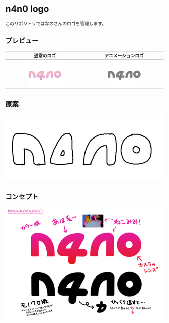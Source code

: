 # n4n0 logo

このリポジトリではなのさんのロゴを管理します。

## プレビュー

|                    通常のロゴ                     |                            アニメーションロゴ                            |
| :-----------------------------------------------: | :----------------------------------------------------------------------: |
| <img alt="通常のロゴ" src="logo.svg" width="50%"> | <img alt="アニメーションロゴ" src="animation/animation.svg" width="50%"> |

## 原案

![原案](draft.png)

## コンセプト

![説明](explanation.png)
